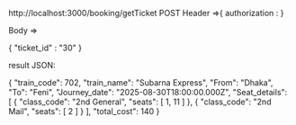 http://localhost:3000/booking/getTicket
POST
Header =>{
authorization : 
}

Body =>

{
    "ticket_id" : "30"
}


result JSON:

{
    "train_code": 702,
    "train_name": "Subarna Express",
    "From": "Dhaka",
    "To": "Feni",
    "Journey_date": "2025-08-30T18:00:00.000Z",
    "Seat_details": [
        {
            "class_code": "2nd General",
            "seats": [
                1,
                11
            ]
        },
        {
            "class_code": "2nd Mail",
            "seats": [
                2
            ]
        }
    ],
    "total_cost": 140
}
